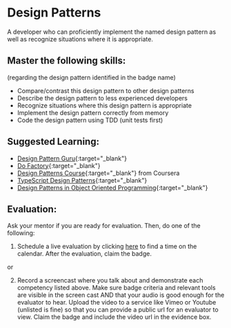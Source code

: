 # Design Patterns

A developer who can proficiently implement the named design pattern as well as recognize situations where it is appropriate.

## Master the following skills:

(regarding the design pattern identified in the badge name)

* Compare/contrast this design pattern to other design patterns
* Describe the design pattern to less experienced developers
* Recognize situations where this design pattern is appropriate
* Implement the design pattern correctly from memory
* Code the design pattern using TDD (unit tests first) 

## Suggested Learning:

* [Design Pattern Guru](https://refactoring.guru/design-patterns){:target="_blank"}
* [Do Factory](https://www.dofactory.com/){:target="_blank"}
* [Design Patterns Course](https://www.coursera.org/learn/design-patterns){:target="_blank"} from Coursera
* [TypeScript Design Patterns](https://www.udemy.com/course/typescript-design-patterns/){:target="_blank"}
* [Design Patterns in Object Oriented Programming](https://www.youtube.com/playlist?list=PLrhzvIcii6GNjpARdnO4ueTUAVR9eMBpc){:target="_blank"}

## Evaluation:

Ask your mentor if you are ready for evaluation. Then, do one of the following:

1. Schedule a live evaluation by clicking [here](http://evals.codex.academy) to find a time on the calendar. After the evaluation, claim the badge.

or

2. Record a screencast where you talk about and demonstrate each competency listed above. Make sure badge criteria and relevant tools are visible in the screen cast AND that your audio is good enough for the evaluator to hear. Upload the video to a service like Vimeo or Youtube (unlisted is fine) so that you can provide a public url for an evaluator to view. Claim the badge and include the video url in the evidence box.
